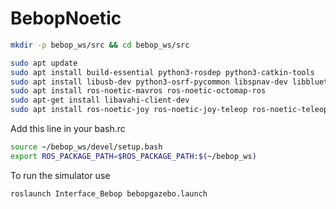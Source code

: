 # BebopNoetic
``` bash
mkdir -p bebop_ws/src && cd bebop_ws/src
```
``` bash
sudo apt update
sudo apt install build-essential python3-rosdep python3-catkin-tools
sudo apt install libusb-dev python3-osrf-pycommon libspnav-dev libbluetooth-dev libcwiid-dev libgoogle-glog-dev
sudo apt install ros-noetic-mavros ros-noetic-octomap-ros 
sudo apt-get install libavahi-client-dev
sudo apt install ros-noetic-joy ros-noetic-joy-teleop ros-noetic-teleop-twist-joy
```
Add this line in your bash.rc 
``` bash
source ~/bebop_ws/devel/setup.bash
export ROS_PACKAGE_PATH=$ROS_PACKAGE_PATH:$(~/bebop_ws)
```

To run the simulator use
``` bash
roslaunch Interface_Bebop bebopgazebo.launch
```
